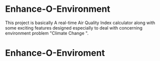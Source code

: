 # Enhance-O-Environment
This project is basically A real-time Air Quality Index calculator along with some exciting features designed especially to deal with concerning environment problem "Climate Change ". 
# Enhance-O-Enviroment
